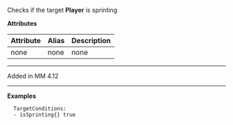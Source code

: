 Checks if the target **Player** is sprinting

**Attributes**

| Attribute | Alias | Description |
| --------- | ----- | ----------- |
| none      | none  | none        |

---

Added in MM 4.12

---

**Examples**

```
  TargetConditions:
  - isSprinting{} true
```